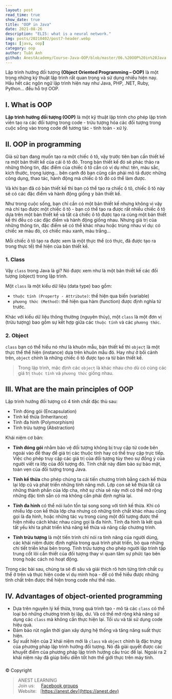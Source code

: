 ```yaml
---
layout: post
read_time: true
show_date: true
title: "OOP in Java"
date: 2021-08-26
description: "ELI5: what is a neural network."
img: posts/20210402/post7-header.webp
tags: [java, oop]
category: oop
author: Tuấn Anh
github: AnestAcademy/Course-Java-OOP/blob/master/06.%20OOP%20in%20Java.md
---
```


Lập trình hướng đối tượng **(Object Oriented Programming – OOP)** là một trong những kỹ thuật lập trình rất quan trọng và sử dụng nhiều hiện nay. Hầu hết các ngôn ngữ lập trình hiện nay như Java, PHP, .NET, Ruby, Python... đều hỗ trợ OOP.


## I. What is OOP

**Lập trình hướng đối tượng (OOP)** là một kỹ thuật lập trình cho phép lập trình viên tạo ra các đối tượng trong code - trừu tượng hóa các đối tượng trong cuộc sống vào trong code để tương tác - tính toán - xử lý.


## II. OOP in programming

Giả sử bạn đang muốn tạo ra một chiếc ô tô, vậy trước tiên bạn cần thiết kế ra một bản thiết kế của cái ô tô đó. Trong bản thiết kế đó sẽ phác thảo ra những thông tin, đặc điểm của chiếc ô tô cần có ví dụ như: tên, màu sắc, kích thước, trọng lượng... bên cạnh đó bạn cũng cần phải mô tả được những công dụng, thao tác, hành động mà chiếc ô tô đó có thể làm được.

Và khi bạn đã có bản thiết kế thì bạn có thể tạo ra chiếc ô tô, chiếc ô tô này sẽ có các đặc điểm và hành động giống y bản thiết kế.

Như trong cuộc sống, bạn chỉ cần có một bản thiết kế nhưng không vì vậy mà chỉ tạo được một chiếc ô tô - bạn có thể tạo ra được rất nhiều chiếc ô tô dựa trên một bản thiết kế và tất cả chiếc ô tô được tạo ra cùng một bản thiết kế thì đều có các đặc điểm và hành động giống nhau. Nhưng giá trị của những thông tin, đặc điểm sẽ có thể khác nhau hoặc trùng nhau ví dụ: có chiếc xe màu đỏ, có chiếc màu xanh, màu trắng...

Mỗi chiếc ô tô tạo ra được xem là một thực thể (có thực, đã được tạo ra trong thực tế) thể hiện của bản thiết kế.


### 1. Class

Vậy `class` trong Java là gì? Nó được xem như là một bản thiết kế các đối tượng (object) trong lập trình.

Một `class` là một kiểu dữ liệu (data type) bao gồm:
- `thuộc tính (Property - Attribute)`: thể hiện qua biến (variable)
- `phương thức (Method)`: thể hiện qua hàm (function)
được định nghĩa từ trước. 

Khác với kiểu dữ liệu thông thường (nguyên thủy), một `class` là một đơn vị (trừu tượng) bao gồm sự kết hợp giữa các `thuộc tính` và các `phương thức`. 


### 2. Object

`class` bạn có thể hiểu nó như là khuôn mẫu, bản thiết kế thì `object` là một thực thể thể hiện (instance) dựa trên khuôn mẫu đó. Hay như ở bối cảnh trên, `object` chính là những chiếc ô tô được tạo ra từ bản thiết kế.

> Trong lập trình, mặc định các `object` là khác nhau cho dù có cùng các giá trị `thuộc tính` và `phương thức` giống nhau.


## III. What are the main principles of OOP

Lập trình hướng đối tượng có 4 tính chất đặc thù sau:

- Tính đóng gói (Encapsulation)
- Tính kế thừa (Inheritance)
- Tính đa hình (Polymorphism)
- Tính trừu tượng (Abstraction)

Khái niệm cơ bản:

- **Tính đóng gói** nhằm bảo vệ đối tượng không bị truy cập từ code bên ngoài vào để thay để giá trị các thuộc tính hay có thể truy cập trực tiếp. Việc cho phép truy cập các giá trị của đối tượng tùy theo sự đồng ý của người viết ra lớp của đối tượng đó. Tính chất này đảm bảo sự bảo mật, toàn vẹn của đối tượng trong Java.

- **Tính kế thừa** cho phép chúng ta cải tiến chương trình bằng cách kế thừa lại lớp cũ và phát triển những tính năng mới. Lớp con sẽ kế thừa tất cả những thành phần của lớp cha, nhờ sự chia sẻ này mới có thể mở rộng những đặc tính sẵn có mà không cần phải định nghĩa lại.

- **Tính đa hình** có thể nói luôn tồn tại song song với tính kế thừa. Khi có nhiều lớp con kế thừa lớp cha nhưng có những tính chất khác nhau cũng gọi là đa hình, hoặc những tác vụ trong cùng một đối tượng được thể hiện nhiều cách khác nhau cũng gọi là đa hình. Tính đa hình là kết quả tất yếu khi ta phát triển khả năng kế thừa và nâng cấp chương trình.

- **Tính trừu tượng** là một tiến trình chỉ nói ra tính năng của người dùng, các khái niệm được định nghĩa trong quá trình phát triển, bỏ qua những chi tiết triển khai bên trong. Tính trừu tượng cho phép người lập trình tập trung cốt lõi cần thiết của đối tượng thay vì quan tâm sự phức tạo bên trong hoặc cách nó hoạt động.

Trong các bài sau, chúng ta sẽ đi sâu và giải thích rõ hơn từng tính chất cụ thể ở trên và thực hiện code ví dụ minh họa - để có thể hiểu được những tính chất trên được thể hiện trong code như thế nào.


## IV. Advantages of object-oriented programming

- Dựa trên nguyên lý kế thừa, trong quá trình tạo - mô tả các `class` có thể loại bỏ những chương trình bị lặp, dư. Và có thể mở rộng khả năng sử dụng các `class` mà không cần thực hiện lại. Tối ưu và tái sử dụng code hiệu quả.
- Đảm bảo rút ngắn thời gian xây dựng hệ thống và tăng năng suất thực hiện.
- Sự xuất hiện của 2 khái niệm mới là `class` và `object` chính là đặc trưng của phương pháp lập trình hướng đối tượng. Nó đã giải quyết được các khuyết điểm của phương pháp lập trình hướng cấu trúc để lại. Ngoài ra 2 khái niệm này đã giúp biểu diễn tốt hơn thế giới thực trên máy tính.


###

© Copyright
> ANEST LEARNING  
> Join us: &nbsp;&nbsp;&nbsp; [Facebook groups](https://www.facebook.com/groups/anest.learning/)  
> Website: &nbsp; [https://anest.dev](https://anest.dev)  
